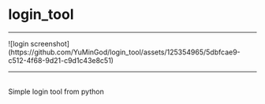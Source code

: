 # login_tool
<hr>
![login screenshot](https://github.com/YuMinGod/login_tool/assets/125354965/5dbfcae9-c512-4f68-9d21-c9d1c43e8c51)
<hr>
<br>
Simple login tool from python
